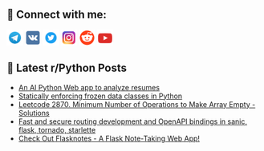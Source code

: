 ## 🔎 Connect with me:
[<img src="https://github.com/bullbesh/bullbesh/blob/main/images/Telegram.png" width="32" height="32" />](https://t.me/bullbesh)
[<img src="https://github.com/bullbesh/bullbesh/blob/main/images/VK.png" width="32" height="32" />](https://vk.com/bullbesh)
[<img src="https://github.com/bullbesh/bullbesh/blob/main/images/Twitter.png" width="32" height="32" />](https://twitter.com/bullbesh1)
[<img src="https://github.com/bullbesh/bullbesh/blob/main/images/Instagram.png" width="32" height="32" />](https://www.instagram.com/bullbesh)
[<img src="https://github.com/bullbesh/bullbesh/blob/main/images/Reddit.png" width="32" height="32" />](https://www.reddit.com/user/bullbesh)
[<img src="https://github.com/bullbesh/bullbesh/blob/main/images/YouTube.png" width="32" height="32" />](https://www.youtube.com/channel/UCtfjRs6uzgq5mfm8S06WTcg)

## 📕 Latest r/Python Posts
<!-- BLOG-POST-LIST:START -->
- [An AI Python Web app to analyze resumes](https://www.reddit.com/r/Python/comments/18yi41b/an_ai_python_web_app_to_analyze_resumes/)
- [Statically enforcing frozen data classes in Python](https://www.reddit.com/r/Python/comments/18ybepc/statically_enforcing_frozen_data_classes_in_python/)
- [Leetcode 2870. Minimum Number of Operations to Make Array Empty - Solutions](https://www.reddit.com/r/Python/comments/18y8wdx/leetcode_2870_minimum_number_of_operations_to/)
- [Fast and secure routing development and OpenAPI bindings in sanic, flask, tornado, starlette](https://www.reddit.com/r/Python/comments/18y7t6j/fast_and_secure_routing_development_and_openapi/)
- [Check Out Flasknotes - A Flask Note-Taking Web App!](https://www.reddit.com/r/Python/comments/18y3x63/check_out_flasknotes_a_flask_notetaking_web_app/)
<!-- BLOG-POST-LIST:END -->
